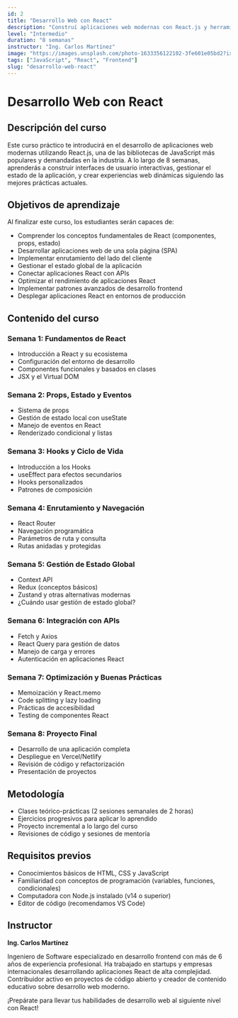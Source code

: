 ```yaml
---
id: 2
title: "Desarrollo Web con React"
description: "Construí aplicaciones web modernas con React.js y herramientas frontend."
level: "Intermedio"
duration: "8 semanas"
instructor: "Ing. Carlos Martínez"
image: "https://images.unsplash.com/photo-1633356122102-3fe601e05bd2?ixlib=rb-4.0.3&auto=format&fit=crop&w=300&q=80"
tags: ["JavaScript", "React", "Frontend"]
slug: "desarrollo-web-react"
---
```


# Desarrollo Web con React

## Descripción del curso

Este curso práctico te introducirá en el desarrollo de aplicaciones web modernas utilizando React.js, una de las bibliotecas de JavaScript más populares y demandadas en la industria. A lo largo de 8 semanas, aprenderás a construir interfaces de usuario interactivas, gestionar el estado de la aplicación, y crear experiencias web dinámicas siguiendo las mejores prácticas actuales.

## Objetivos de aprendizaje

Al finalizar este curso, los estudiantes serán capaces de:

- Comprender los conceptos fundamentales de React (componentes, props, estado)
- Desarrollar aplicaciones web de una sola página (SPA)
- Implementar enrutamiento del lado del cliente
- Gestionar el estado global de la aplicación
- Conectar aplicaciones React con APIs
- Optimizar el rendimiento de aplicaciones React
- Implementar patrones avanzados de desarrollo frontend
- Desplegar aplicaciones React en entornos de producción

## Contenido del curso

### Semana 1: Fundamentos de React
- Introducción a React y su ecosistema
- Configuración del entorno de desarrollo
- Componentes funcionales y basados en clases
- JSX y el Virtual DOM

### Semana 2: Props, Estado y Eventos
- Sistema de props
- Gestión de estado local con useState
- Manejo de eventos en React
- Renderizado condicional y listas

### Semana 3: Hooks y Ciclo de Vida
- Introducción a los Hooks
- useEffect para efectos secundarios
- Hooks personalizados
- Patrones de composición

### Semana 4: Enrutamiento y Navegación
- React Router
- Navegación programática
- Parámetros de ruta y consulta
- Rutas anidadas y protegidas

### Semana 5: Gestión de Estado Global
- Context API
- Redux (conceptos básicos)
- Zustand y otras alternativas modernas
- ¿Cuándo usar gestión de estado global?

### Semana 6: Integración con APIs
- Fetch y Axios
- React Query para gestión de datos
- Manejo de carga y errores
- Autenticación en aplicaciones React

### Semana 7: Optimización y Buenas Prácticas
- Memoización y React.memo
- Code splitting y lazy loading
- Prácticas de accesibilidad
- Testing de componentes React

### Semana 8: Proyecto Final
- Desarrollo de una aplicación completa
- Despliegue en Vercel/Netlify
- Revisión de código y refactorización
- Presentación de proyectos

## Metodología

- Clases teórico-prácticas (2 sesiones semanales de 2 horas)
- Ejercicios progresivos para aplicar lo aprendido
- Proyecto incremental a lo largo del curso
- Revisiones de código y sesiones de mentoría

## Requisitos previos

- Conocimientos básicos de HTML, CSS y JavaScript
- Familiaridad con conceptos de programación (variables, funciones, condicionales)
- Computadora con Node.js instalado (v14 o superior)
- Editor de código (recomendamos VS Code)

## Instructor

**Ing. Carlos Martínez**

Ingeniero de Software especializado en desarrollo frontend con más de 6 años de experiencia profesional. Ha trabajado en startups y empresas internacionales desarrollando aplicaciones React de alta complejidad. Contribuidor activo en proyectos de código abierto y creador de contenido educativo sobre desarrollo web moderno.

¡Prepárate para llevar tus habilidades de desarrollo web al siguiente nivel con React!
